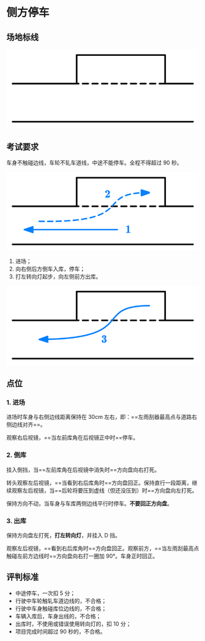 # 侧方停车

## 场地标线

![](./images/side-parking.svg)

## 考试要求

车身不触碰边线，车轮不轧车道线，中途不能停车。全程不得超过 90 秒。

![](./images/side-parking-step-1.svg)

1. 进场；
2. 向右侧后方倒车入库，停车；
3. 打左转向灯起步，向左侧前方出库。

![](./images/side-parking-step-2.svg)

## 点位

### 1. 进场

进场时车身与右侧边线距离保持在 30cm 左右，即：==左雨刮器最高点与道路右侧边线对齐==。

观察右后视镜，==当左前库角在后视镜正中时==停车。

### 2. 倒库

挂入倒挡，当==左前库角在后视镜中消失时==方向盘向右打死。

转头观察左后视镜，==当看到右后库角时==方向盘回正。保持直行一段距离，继续观察左后视镜，当==后轮将要压到虚线（但还没压到）时==方向盘向左打死。

保持方向不动，当车身与车库两侧边线平行时停车。**不要回正方向盘**。

### 3. 出库

保持方向盘左打死，**打左转向灯**，并挂入 D 挡。

观察左后视镜，==看到右后库角时==方向盘回正。观察前方，==当左雨刮最高点触碰左前方边线时==方向盘向右打一圈加 90°。车身正时回正。

## 评判标准

- 中途停车，一次扣 5 分；
- 行驶中车轮触轧车道边线的，不合格；
- 行驶中车身触碰库位边线的，不合格；
- 车辆入库后，车身出线的，不合格；
- 出库时，不使用或错误使用转向灯的，扣 10 分；
- 项目完成时间超过 90 秒的，不合格。
